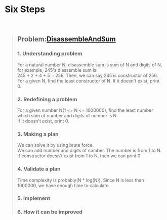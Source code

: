 # Six Steps
<br />

> ## Problem:[DisassembleAndSum](https://www.acmicpc.net/problem/2231)
>
> ### 1. Understanding problem
> For a natural number N, disassemble sum is sum of N and digits of N, for example, 245's diassemble sum is  
> 245 + 2 + 4 + 5 = 256. Then, we can say 245 is constructor of 256.  
> For a given N, find the least constructor of N. If it doesn't exist, print 0.
> ### 2. Redefining a problem
> For a given number N(1 <= N <= 1000000), find the least number which sum of number and digits of number is N.  
> If it doesn't exist, print 0.
> ### 3. Making a plan
> We can solve it by using brute force.  
> We can add number and digits of number. The number is from 1 to N.  
> If constructor doesn't exist from 1 to N, then we can print 0.
> ### 4. Validate a plan
> Time complexity is probably(N \* log(N)). Since N is less than 1000000, we have enough time to calculate.
> ### 5. Implement
>
> ### 6. How it can be improved
>
>
>

